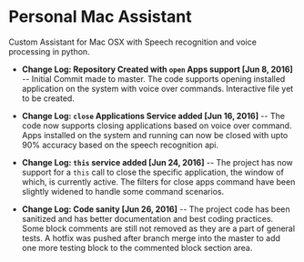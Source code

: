 # Personal Mac Assistant
Custom Assistant for Mac OSX with Speech recognition and voice processing in python.

- **Change Log: Repository Created with `open` Apps support [Jun 8, 2016]** --
Initial Commit made to master. The code supports opening installed application on the system with voice over commands. Interactive file yet to be created.

- **Change Log: `close` Applications Service added [Jun 16, 2016]** --
The code now supports closing applications based on voice over command. Apps installed on the system and running can now be closed with upto 90% accuracy based on the speech recognition api.

- **Change Log: `this` service added [Jun 24, 2016]** --
The project has now support for a `this` call to close the specific application, the window of which, is currently active. The filters for close apps command have been slightly widened to handle some command scenarios.

- **Change Log: Code sanity [Jun 26, 2016]** --
The project code has been sanitized and has better documentation and best coding practices. Some block comments are still not removed as they are a part of general tests. A hotfix was pushed after branch merge into the master to add one more testing block to the commented block section area.

